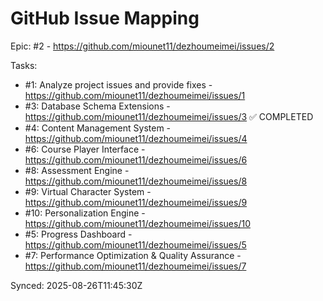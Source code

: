 # GitHub Issue Mapping

Epic: #2 - https://github.com/miounet11/dezhoumeimei/issues/2

Tasks:
- #1: Analyze project issues and provide fixes - https://github.com/miounet11/dezhoumeimei/issues/1
- #3: Database Schema Extensions - https://github.com/miounet11/dezhoumeimei/issues/3 ✅ COMPLETED
- #4: Content Management System - https://github.com/miounet11/dezhoumeimei/issues/4
- #6: Course Player Interface - https://github.com/miounet11/dezhoumeimei/issues/6
- #8: Assessment Engine - https://github.com/miounet11/dezhoumeimei/issues/8
- #9: Virtual Character System - https://github.com/miounet11/dezhoumeimei/issues/9
- #10: Personalization Engine - https://github.com/miounet11/dezhoumeimei/issues/10
- #5: Progress Dashboard - https://github.com/miounet11/dezhoumeimei/issues/5
- #7: Performance Optimization & Quality Assurance - https://github.com/miounet11/dezhoumeimei/issues/7

Synced: 2025-08-26T11:45:30Z 
